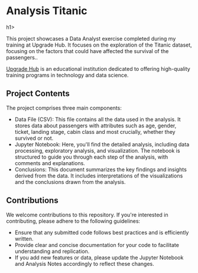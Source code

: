 <h1>Analysis Titanic</h1>h1> </br>

<p>This project showcases a Data Analyst exercise completed during my training at Upgrade Hub. It focuses on the exploration of the Titanic dataset, focusing on the factors that could have affected the survival of the passengers..</p>
 
[Upgrade Hub](https://www.upgrade-hub.com/) is an educational institution dedicated to offering high-quality training programs in technology and data science. </br>


## Project Contents
The project comprises three main components: </br>
- Data File (CSV): This file contains all the data used in the analysis. It stores data about passengers with attributes such as age, gender, ticket, landing stage, cabin class and most crucially, whether they survived or not. </br>
- Jupyter Notebook: Here, you'll find the detailed analysis, including data processing, exploratory analysis, and visualization. The notebook is structured to guide you through each step of the analysis, with comments and explanations. </br>
- Conclusions: This document summarizes the key findings and insights derived from the data. It includes interpretations of the visualizations and the conclusions drawn from the analysis. </br>


## Contributions

We welcome contributions to this repository. If you're interested in contributing, please adhere to the following guidelines:  </br>
- Ensure that any submitted code follows best practices and is efficiently written.
- Provide clear and concise documentation for your code to facilitate understanding and replication.
- If you add new features or data, please update the Jupyter Notebook and Analysis Notes accordingly to reflect these changes.
